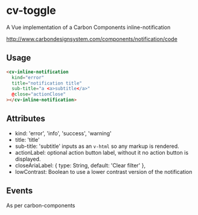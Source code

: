 # cv-toggle

A Vue implementation of a Carbon Components inline-notification

http://www.carbondesignsystem.com/components/notification/code

## Usage

```html
<cv-inline-notification
  kind="error"
  title="notification title"
  sub-title="a <a>subtitle</a>"
  @close="actionClose"
></cv-inline-notification>
```

## Attributes

- kind: 'error', 'info', 'success', 'warning'
- title: 'title'
- sub-title: 'subtitle' inputs as an `v-html` so any markup is rendered.
- actionLabel: optional action button label, without it no action button is displayed.
- closeAriaLabel: { type: String, default: 'Clear filter' },
- lowContrast: Boolean to use a lower contrast version of the notification

## Events

As per carbon-components
